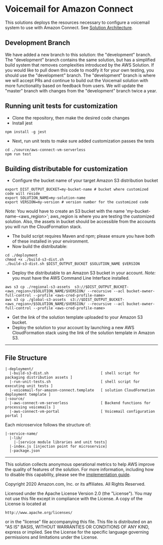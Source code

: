 # Voicemail for Amazon Connect
This solutions deploys the resources necessary to configure a voicemail system to use with Amazon Connect. See [Solution Architecture](https://aws.amazon.com/solutions/implementations/voicemail-for-amazon-connect/).

## Development Branch
We have added a new branch to this solution: the "development" branch. The "development" branch contains the same solution, but has a simplified build system that removes complexities introduced by the AWS Solution. If you would like to pull down this code to modify it for your own testing, you should use the "development" branch. The "development" branch is where we will accept PRs and continue to build out the Voicemail solution with more functionality based on feedback from users. We will update the "master" branch with changes from the "development" branch twice a year.

## Running unit tests for customization
* Clone the repository, then make the desired code changes
* Install jest
```
npm install -g jest
```
* Next, run unit tests to make sure added customization passes the tests
```
cd ./source/aws-connect-vm-serverless
npm run test
```

## Building distributable for customization
* Configure the bucket name of your target Amazon S3 distribution bucket
```
export DIST_OUTPUT_BUCKET=my-bucket-name # bucket where customized code will reside
export SOLUTION_NAME=my-solution-name
export VERSION=my-version # version number for the customized code
```
_Note:_ You would have to create an S3 bucket with the name 'my-bucket-name-<aws_region>'; aws_region is where you are testing the customized solution. Also, the assets in bucket should be accessible from the accounts you will run the CloudFormation stack.

* The build script requires Maven and npm; please ensure you have both of these installed in your environment.
* Now build the distributable:
```
cd ./deployment
chmod +x ./build-s3-dist.sh
./build-s3-dist.sh $DIST_OUTPUT_BUCKET $SOLUTION_NAME $VERSION
```

* Deploy the distributable to an Amazon S3 bucket in your account. _Note:_ you must have the AWS Command Line Interface installed.
```
aws s3 cp ./regional-s3-assets  s3://$DIST_OUTPUT_BUCKET-<aws_region>/$SOLUTION_NAME/$VERSION/ --recursive --acl bucket-owner-full-control --profile <aws-cred-profile-name>
aws s3 cp ./global-s3-assets  s3://$DIST_OUTPUT_BUCKET-<aws_region>/$SOLUTION_NAME/$VERSION/ --recursive --acl bucket-owner-full-control --profile <aws-cred-profile-name>
```

* Get the link of the solution template uploaded to your Amazon S3 bucket.
* Deploy the solution to your account by launching a new AWS CloudFormation stack using the link of the solution template in Amazon S3.

*** 

## File Structure

```
|-deployment/
  |-build-s3-dist.sh                        [ shell script for packaging distribution assets ]
  |-run-unit-tests.sh                       [ shell script for executing unit tests ]
  |-voicemail-for-amazon-connect.template   [ solution CloudFormation deployment template ]
|-source/
  |-aws-connect-vm-serverless               [ Backend functions for processing voicemails ]
  |-aws-connect-vm-portal                   [ Voicemail configuration portal ]

```

Each microservice follows the structure of:

```
|-service-name/
  |-lib/
    |-[service module libraries and unit tests]
  |-index.js [injection point for microservice]
  |-package.json
```

***

This solution collects anonymous operational metrics to help AWS improve the
quality of features of the solution. For more information, including how to disable
this capability, please see the [implementation guide](voicemail-for-amazon-connect-implementation-guide.pdf).

Copyright 2020 Amazon.com, Inc. or its affiliates. All Rights Reserved.

Licensed under the Apache License Version 2.0 (the "License"). You may not use this file except in compliance with the License. A copy of the License is located at

    http://www.apache.org/licenses/

or in the "license" file accompanying this file. This file is distributed on an "AS IS" BASIS, WITHOUT WARRANTIES OR CONDITIONS OF ANY KIND, express or implied. See the License for the specific language governing permissions and limitations under the License.
